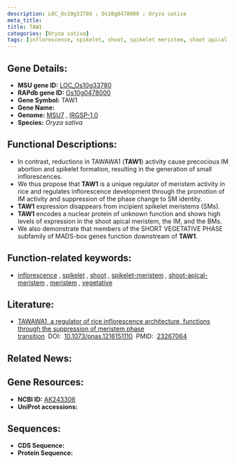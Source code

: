 ```yaml
---
description: LOC_Os10g33780 ; Os10g0478000 ; Oryza sativa
meta_title:
title: TAW1
categories: [Oryza sativa]
tags: [inflorescence, spikelet, shoot, spikelet meristem, shoot apical meristem, meristem, vegetative]
---
```


## Gene Details:
- **MSU gene ID:** [LOC_Os10g33780](http://rice.uga.edu/cgi-bin/ORF_infopage.cgi?orf=LOC_Os10g33780)  
- **RAPdb gene ID:** [Os10g0478000](https://rapdb.dna.affrc.go.jp/locus/?name=Os10g0478000)  
- **Gene Symbol:** TAW1
- **Gene Name:**
- **Genome:**  [MSU7](http://rice.uga.edu/)&nbsp;,&nbsp;[IRGSP-1.0](https://rapdb.dna.affrc.go.jp/download/irgsp1.html)
- **Species:** *Oryza sativa*

## Functional Descriptions:
   - In contrast, reductions in TAWAWA1 (**TAW1**) activity cause precocious IM abortion and spikelet formation, resulting in the generation of small inflorescences.
   - We thus propose that **TAW1** is a unique regulator of meristem activity in rice and regulates inflorescence development through the promotion of IM activity and suppression of the phase change to SM identity.
   - **TAW1** expression disappears from incipient spikelet meristems (SMs).
   - **TAW1** encodes a nuclear protein of unknown function and shows high levels of expression in the shoot apical meristem, the IM, and the BMs.
   - We also demonstrate that members of the SHORT VEGETATIVE PHASE subfamily of MADS-box genes function downstream of **TAW1**.

## Function-related keywords:
   - [inflorescence](/tags/inflorescence/)&nbsp;,&nbsp;[spikelet](/tags/spikelet/)&nbsp;,&nbsp;[shoot](/tags/shoot/)&nbsp;,&nbsp;[spikelet-meristem](/tags/spikelet-meristem/)&nbsp;,&nbsp;[shoot-apical-meristem](/tags/shoot-apical-meristem/)&nbsp;,&nbsp;[meristem](/tags/meristem/)&nbsp;,&nbsp;[vegetative](/tags/vegetative/)

## Literature:
   - [TAWAWA1, a regulator of rice inflorescence architecture, functions through the suppression of meristem phase transition](https://www.doi.org/10.1073/pnas.1216151110)&nbsp;&nbsp;DOI:&nbsp;&nbsp;[10.1073/pnas.1216151110](https://www.doi.org/10.1073/pnas.1216151110)&nbsp;&nbsp;PMID:&nbsp;&nbsp;[23267064](https://pubmed.ncbi.nlm.nih.gov/23267064/)

## Related News:

## Gene Resources:
- **NCBI ID:**  [AK243306](http://www.ncbi.nlm.nih.gov/nuccore/AK243306)
- **UniProt accessions:** [](https://www.uniprot.org/uniprotkb//entry)

## Sequences:
- **CDS Sequence:**
- **Protein Sequence:**
